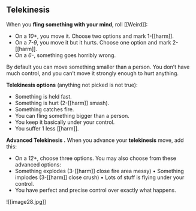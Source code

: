 ## Telekinesis

When you **fling something with your mind**, roll [[Weird]]:

- On a *10+*, you move it. Choose two options and mark 1-[[harm]].
- On a *7-9*, you move it but it hurts. Choose one option and mark 2-[[harm]].
- On a *6-*, something goes horribly wrong.

By default you can move something smaller than a person. You don’t have much control, and you can’t move it strongly enough to hurt anything.

**Telekinesis options** (anything not picked is not true):
- Something is held fast.
- Something is hurt (2-[[harm]] smash).
- Something catches fire.
- You can fling something bigger than a person.
- You keep it basically under your control.
- You suffer 1 less [[harm]].

**Advanced Telekinesis .** When you advance your **telekinesis** move, add this:
- On a *12+*, choose three options. You may also choose from these advanced options:
- Something explodes (3-[[harm]] close fire area messy) • Something implodes (3-[[harm]] close crush) • Lots of stuff is flying under your control.
- You have perfect and precise control over exactly what happens.

![[image28.jpg]]